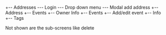 +-- Addresses
  --- Login
  --- Drop down menu
  --- Modal add address
+-- Address
  +-- Events
    +-- Owner Info
    +-- Events
    +-- Add/edit event
      +-- Info
      +-- Tags

Not shown are the sub-screens like delete